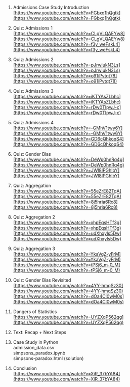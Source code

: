 <div tabindex="-1" id="notebook" class="border-box-sizing">

<div class="container" id="notebook-container">

<div class="cell border-box-sizing text_cell rendered">

<div class="inner_cell">

<div class="text_cell_render border-box-sizing rendered_html">

1.  Admissions Case Study Introduction  
    [https://www.youtube.com/watch?v=FGbxq1hQgtk](https://www.youtube.com/watch?v=FGbxq1hQgtk)  

2.  Quiz: Admissions 1  
    [https://www.youtube.com/watch?v=CLgVLQAEYw8](https://www.youtube.com/watch?v=CLgVLQAEYw8)  
    [https://www.youtube.com/watch?v=f3y_weFskL4](https://www.youtube.com/watch?v=f3y_weFskL4)  

3.  Quiz: Admissions 2  
    [https://www.youtube.com/watch?v=pJrwiukN3Ls](https://www.youtube.com/watch?v=pJrwiukN3Ls)  
    [https://www.youtube.com/watch?v=o91iPvtqt78](https://www.youtube.com/watch?v=o91iPvtqt78)  

4.  Quiz: Admissions 3  
    [https://www.youtube.com/watch?v=iKTYAsZLbhc](https://www.youtube.com/watch?v=iKTYAsZLbhc)  
    [https://www.youtube.com/watch?v=rDw0TIpwJ-c](https://www.youtube.com/watch?v=rDw0TIpwJ-c)  

5.  Quiz: Admissions 4  
    [https://www.youtube.com/watch?v=-GMhV1twy6Y](https://www.youtube.com/watch?v=-GMhV1twy6Y)  
    [https://www.youtube.com/watch?v=GD6cQhkoqS4](https://www.youtube.com/watch?v=GD6cQhkoqS4)  

6.  Quiz: Gender Bias  
    [https://www.youtube.com/watch?v=DeWp0hnRq4g](https://www.youtube.com/watch?v=DeWp0hnRq4g)  
    [https://www.youtube.com/watch?v=JWl8lPGhlbY](https://www.youtube.com/watch?v=JWl8lPGhlbY)  

7.  Quiz: Aggregation  
    [https://www.youtube.com/watch?v=55eZrE82TqA](https://www.youtube.com/watch?v=55eZrE82TqA)  
    [https://www.youtube.com/watch?v=8j5hria6Rc8](https://www.youtube.com/watch?v=8j5hria6Rc8)  

8.  Quiz: Aggregation 2  
    [https://www.youtube.com/watch?v=xhpEqsHTf3g](https://www.youtube.com/watch?v=xhpEqsHTf3g)  
    [https://www.youtube.com/watch?v=udXhxyls5Dw](https://www.youtube.com/watch?v=udXhxyls5Dw)  

9.  Quiz: Aggregation 3  
    [https://www.youtube.com/watch?v=YkaVgZ-yFrM](https://www.youtube.com/watch?v=YkaVgZ-yFrM)  
    [https://www.youtube.com/watch?v=tPSj6_m-0_M](https://www.youtube.com/watch?v=tPSj6_m-0_M)  

10.  Quiz: Gender Bias Revisited  
    [https://www.youtube.com/watch?v=4YY-hmqSz30](https://www.youtube.com/watch?v=4YY-hmqSz30)  
    [https://www.youtube.com/watch?v=dOa4Cl0wM0s](https://www.youtube.com/watch?v=dOa4Cl0wM0s)  

11.  Dangers of Statistics  
    [https://www.youtube.com/watch?v=UYZXqP562qg](https://www.youtube.com/watch?v=UYZXqP562qg)  

12.  Text: Recap + Next Steps  

13.  Case Study in Python  
    admission_data.csv  
    simpsons_paradox.ipynb  
    simpsons-paradox.html (solution)  

14.  Conclusion  
    [https://www.youtube.com/watch?v=XiR_37bYA84](https://www.youtube.com/watch?v=XiR_37bYA84)

</div>

</div>

</div>

</div>

</div>